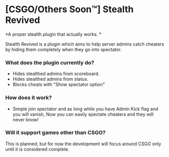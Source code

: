 # [CSGO/Others Soon™] Stealth Revived #

*A proper stealth plugin that actually works.
*

Stealth Revived is a plugin which aims to help server admins catch cheaters by hiding them completely when they go into spectator.

### What does the plugin currently do? ###
* Hides stealthed admins from scoreboard.
* Hides stealthed admins from status.
* Blocks cheats with "Show spectator option"

### How does it work? ###
* Simple join spectator and as long while you have Admin Kick flag and you will vanish, Now you can easily spectate cheaters and they will never know!

### Will it support games other than CSGO? ###
This is planned, but for now the development will focus around CSGO only until it is considered complete.